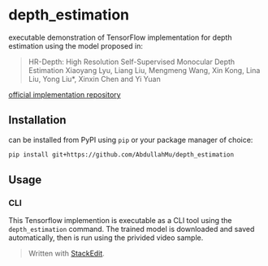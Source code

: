 # depth_estimation
executable demonstration of TensorFlow implementation for depth estimation
 using the model proposed in:
> HR-Depth: High Resolution Self-Supervised Monocular Depth Estimation
> Xiaoyang Lyu, Liang Liu, Mengmeng Wang, Xin Kong, Lina Liu, Yong Liu*, Xinxin Chen and Yi Yuan

[official implementation repository](https://github.com/shawLyu/HR-Depth)
## Installation
can be installed from PyPI using `pip` or your package manager of choice:

```bash
pip install git+https://github.com/AbdullahMu/depth_estimation
```
## Usage

### CLI
This Tensorflow implemention is executable as a CLI tool using the `depth_estimation` command. The trained model is downloaded and saved automatically, then is run using the privided video sample.

> Written with [StackEdit](https://stackedit.io/).
